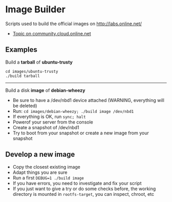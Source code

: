 Image Builder
=============

Scripts used to build the official images on http://labs.online.net/

- [Topic on community.cloud.online.net](https://community.cloud.online.net/t/official-new-linux-distributions-debian-coreos-centos-fedora-arch-linux/229/2)

Examples
--------

Build a **tarball** of **ubuntu-trusty**

    cd images/ubuntu-trusty
    ./build tarball

---

Build a disk **image** of **debian-wheezy**

- Be sure to have a /dev/nbd1 device attached (WARNING, everything will be deleted)
- Run: `cd images/debian-wheezy; ./build image /dev/nbd1`
- If everything is OK, run `sync; halt`
- Powerof your server from the console
- Create a snapshot of /dev/nbd1
- Try to boot from your snapshot or create a new image from your snapshot

Develop a new image
-------------------

- Copy the closest existing image
- Adapt things you are sure
- Run a first `DEBUG=1 ./build image`
- If you have errors, you need to investigate and fix your script
- If you just want to give a try or do some checks before, the working directory is mounted in `rootfs-target`, you can inspect, chroot, etc
